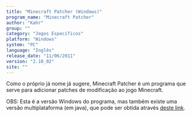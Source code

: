 ```yaml
---
title: "Minecraft Patcher (Windows)"
program_name: "Minecraft Patcher"
author: "Kahr"
group: ""
category: "Jogos Específicos"
platform: "Windows"
system: "PC"
language: "Inglês"
release_date: "11/06/2011"
version: "2.10_02"
site: ""
---
```

Como o próprio já nome já sugere, Minecraft Patcher é um programa que serve para adicionar patches de modificação ao jogo Minecraft.

OBS: Esta é a versão Windows do programa, mas também existe uma versão multiplataforma (em java), que pode ser obtida através <a href="https://romhackers.org/utilitarios/especificos/minecraft-patcher-java/">deste link</a>.
